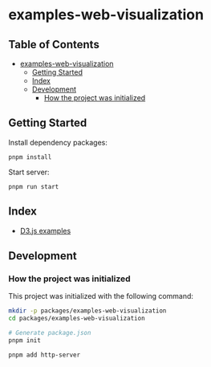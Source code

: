 # examples-web-visualization

## Table of Contents <!-- omit in toc -->

- [examples-web-visualization](#examples-web-visualization)
  - [Getting Started](#getting-started)
  - [Index](#index)
  - [Development](#development)
    - [How the project was initialized](#how-the-project-was-initialized)

## Getting Started

Install dependency packages:

```shell
pnpm install
```

Start server:

```shell
pnpm run start
```

## Index

- [D3.js examples](./public/d3js/README.md)

## Development

### How the project was initialized

This project was initialized with the following command:

```sh
mkdir -p packages/examples-web-visualization
cd packages/examples-web-visualization

# Generate package.json
pnpm init

pnpm add http-server
```
